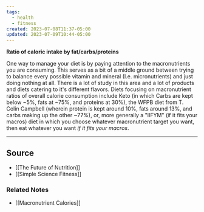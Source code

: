 ```yaml
---
tags:
  - health
  - fitness
created: 2023-07-08T11:37-05:00
updated: 2023-07-09T10:44-05:00
---
```

**Ratio of caloric intake by fat/carbs/proteins**

One way to manage your diet is by paying attention to the macronutrients you are consuming. This serves as a bit of a middle ground between trying to balance every possible vitamin and mineral (I.e. micronutrients) and just doing nothing at all. There is a lot of study in this area and a lot of products and diets catering to it's different flavors. Diets focusing on macronutrient ratios of overall calorie consumption include Keto (in which Carbs are kept below ~5%, fats at ~75%, and proteins at 30%), the WFPB diet from T. Colin Campbell (wherein protein is kept around 10%, fats around 13%, and carbs making up the other ~77%), or, more generally a "IIFYM" (if it fits your macros) diet in which you choose whatever macronutrient target you want, then eat whatever you want *if it fits your macros*.

---

## Source
- [[The Future of Nutrition]]
- [[Simple Science Fitness]]

### Related Notes
- [[Macronutrient Calories]]